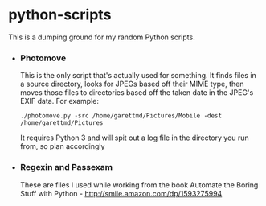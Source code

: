 # python-scripts

This is a dumping ground for my random Python scripts.

- ### Photomove
  
    This is the only script that's actually used for something. It finds files in a source directory, looks for JPEGs based off their MIME type, then moves those files to directories based off the taken date in the JPEG's EXIF data. For example:
    ```
    ./photomove.py -src /home/garettmd/Pictures/Mobile -dest /home/garettmd/Pictures
    ```
    It requires Python 3 and will spit out a log file in the directory you run from, so plan accordingly
  
- ### Regexin and Passexam
    These are files I used while working from the book Automate the Boring Stuff with Python - http://smile.amazon.com/dp/1593275994
